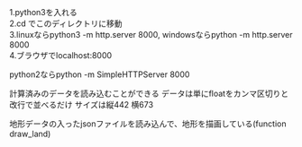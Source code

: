 ﻿1.python3を入れる  
2.cd でこのディレクトリに移動  
3.linuxならpython3 -m http.server 8000, windowsならpython -m http.server 8000  
4.ブラウザでlocalhost:8000

python2ならpython -m SimpleHTTPServer 8000

計算済みのデータを読み込むことができる
データは単にfloatをカンマ区切りと改行で並べるだけ
サイズは縦442 横673

地形データの入ったjsonファイルを読み込んで、地形を描画している(function draw_land)